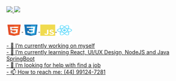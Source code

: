 <div>
   <a href="https://portfolio-mateus.netlify.app" target='_blank'>
  <img height="180em" src="https://github-readme-stats.vercel.app/api?username=mateuslcsilva&show_icons=true&theme=dark&include_all_commits=true&count_private=true"/>
  <img height="180em" src="https://github-readme-stats.vercel.app/api/top-langs/?username=mateuslcsilva&layout=compact&langs_count=7&theme=dark"/>
</div>
   
   


  ##
  <div>
  <img align="center" alt="Mateus-HTML" height="30" width="40" src="https://raw.githubusercontent.com/devicons/devicon/master/icons/html5/html5-original.svg">
  <img align="center" alt="Mateus-CSS" height="30" width="40" src="https://raw.githubusercontent.com/devicons/devicon/master/icons/css3/css3-original.svg">
  <img align="center" alt="Mateus-Js" height="30" width="40" src="https://raw.githubusercontent.com/devicons/devicon/master/icons/javascript/javascript-plain.svg">
  <img align="center" alt="Mateus-React" height="30" width="40" src="https://raw.githubusercontent.com/devicons/devicon/master/icons/react/react-original.svg">
</div>
   <br>
   <div>
- 🔭 I’m currently working on myself<br>
- 🌱 I’m currently learning React, UI/UX Design, NodeJS and Java SpringBoot<br>
- 🤔 I’m looking for help with find a job<br>
- 📫 How to reach me: <a href='https://wa.me/5544991247281'>(44) 99124-7281</a>
   </div>
